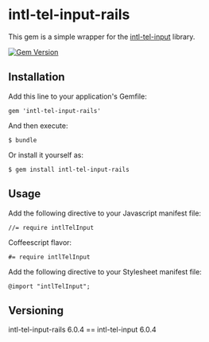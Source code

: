 # intl-tel-input-rails

This gem is a simple wrapper for the [intl-tel-input](https://github.com/Bluefieldscom/intl-tel-input)
library.

[![Gem Version](https://badge.fury.io/rb/intl-tel-input-rails@2x.png)](http://badge.fury.io/rb/intl-tel-input-rails)

## Installation

Add this line to your application's Gemfile:

    gem 'intl-tel-input-rails'

And then execute:

    $ bundle

Or install it yourself as:

    $ gem install intl-tel-input-rails

## Usage

Add the following directive to your Javascript manifest file:

    //= require intlTelInput

Coffeescript flavor:

    #= require intlTelInput
    
Add the following directive to your Stylesheet manifest file:

    @import "intlTelInput";

## Versioning

intl-tel-input-rails 6.0.4 == intl-tel-input 6.0.4

